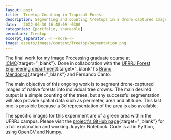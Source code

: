 ```yaml
---
layout: post
title:  Treetop Counting in Tropical Forest
description: Segmenting and counting treetops in a drone captured image of a forest. 
date:   2022-06-30 16:48:09 -0300
categories: [portfolio, shareable]
permalink: Treetop
excerpt_separator: <!--more-->
image: assets/images/content/Treetop/segmentation.png
---
```

The final work for my Image Processing graduate course at [ICMC](https://www.icmc.usp.br/){:target="_blank"}. Done in collaboration with the [UFRRJ Forest Engineering department](http://www.if.ufrrj.br/inst/graduacao.html){:target="_blank"}'s [Bruno Mendonça](https://institutos.ufrrj.br/if/bruno-araujo-furtado-de-mendonca/){:target="_blank"} and Fernando Canto. 

The main objective of this ongoing work is to segment drone-captured images of native forests into individual tree crowns. The main desired output is a simple counting of the trees, but any successful segmentation will also provide spatial data such as perimeter, area and altitude. This last one is possible because a 3d representation of the area is also available.

The specific images for this experiment are of a green area within the UFRRJ campus. Please visit the [project's GitHub page](https://github.com/anlutfi/SCC5830_final){:target="_blank"} for a full explanation and working <span class = "skill">Jupyter Notebook</span>. Code is all in <span class = "skill">Python</span>, using <span class = "skill">OpenCV</span> and <span class = "skill">Numpy</span>.

<!--more--><br><br>